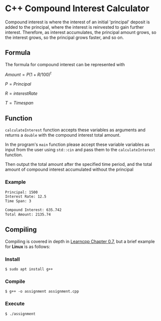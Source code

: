 # C++ Compound Interest Calculator

Compound interest is where the interest of an initial 'principal' deposit is added to the principal, where the interest is reinvested to gain further interest. Therefore, as interest accumulates, the principal amount grows, so the interest grows, so the principal grows faster, and so on.

## Formula

The formula for compound interest can be represented with

$Amount = P(1 + R/100)^t$

$P = Principal$

$R = interest Rate$

$T = Time span$

## Function

`calculateInterest` function accepts these variables as arguments and returns a `double` with the compound interest total amount.

In the program's `main` function please accept these variable variables as input from the user using `std::cin` and pass them to the `calculateInterest` function.

Then output the total amount after the specified time period, and the total amount of compound interest accumulated without the principal

### Example

```txt
Principal: 1500
Interest Rate: 12.5
Time Span: 3

Compound Interest: 635.742
Total Amount: 2135.74
```

## Compiling

Compiling is covered in depth in [Learncpp Chapter 0.7](https://www.learncpp.com/cpp-tutorial/compiling-your-first-program/), but a brief example for **Linux** is as follows:

### Install

```console
$ sudo apt install g++
```

### Compile

```console
$ g++ -o assignment assignment.cpp
```

### Execute

```console
$ ./assignment
```
